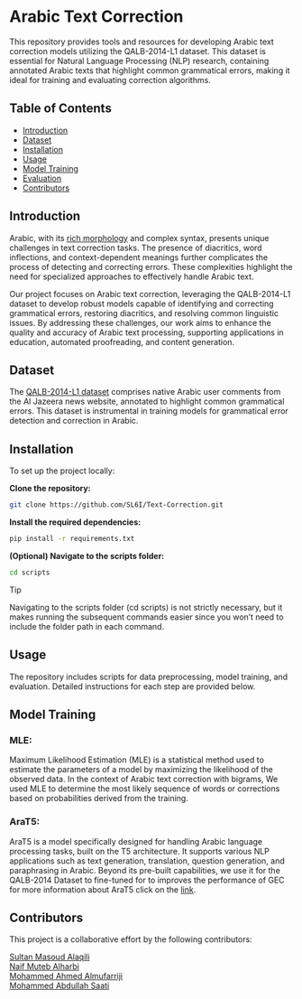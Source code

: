 # Arabic Text Correction

This repository provides tools and resources for developing Arabic text correction models utilizing the QALB-2014-L1 dataset. This dataset is essential for Natural Language Processing (NLP) research, containing annotated Arabic texts that highlight common grammatical errors, making it ideal for training and evaluating correction algorithms.

## Table of Contents

- [Introduction](#introduction)
- [Dataset](#dataset)
- [Installation](#installation)
- [Usage](#usage)
- [Model Training](#model-training)
- [Evaluation](#evaluation)
- [Contributors](#contributors)

## Introduction
Arabic, with its [rich morphology](https://discuss.huggingface.co/t/mrls-morphologically-rich-languages-nlp/3868/2) and complex syntax, presents unique challenges in text correction tasks. The presence of diacritics, word inflections, and context-dependent meanings further complicates the process of detecting and correcting errors. These complexities highlight the need for specialized approaches to effectively handle Arabic text.

Our project focuses on Arabic text correction, leveraging the QALB-2014-L1 dataset to develop robust models capable of identifying and correcting grammatical errors, restoring diacritics, and resolving common linguistic issues. By addressing these challenges, our work aims to enhance the quality and accuracy of Arabic text processing, supporting applications in education, automated proofreading, and content generation.

## Dataset  
The [QALB-2014-L1 dataset](https://github.com/SL6I/Text-Correction/blob/7b67fd25d517431ea77ced2d02754a0fb5977a8d/Dataset/Dataset.md) comprises native Arabic user comments from the Al Jazeera news website, annotated to highlight common grammatical errors. This dataset is instrumental in training models for grammatical error detection and correction in Arabic. 
## Installation
To set up the project locally:  

  
**Clone the repository:**  
   ```bash
   git clone https://github.com/SL6I/Text-Correction.git
   ```
**Install the required dependencies:**  
```bash
pip install -r requirements.txt
```
**(Optional) Navigate to the scripts folder:** 
```bash  
cd scripts
```
> [!TIP]
> Navigating to the scripts folder (cd scripts) is not strictly necessary, but it makes running the subsequent commands easier since you won’t need to include the folder path in each command.

## Usage  
The repository includes scripts for data preprocessing, model training, and evaluation. Detailed instructions for each step are provided below. 


## Model Training
### MLE:
Maximum Likelihood Estimation (MLE) is a statistical method used to estimate the parameters of a model by maximizing the likelihood of the observed data. In the context of Arabic text correction with bigrams, We used MLE to determine the most likely sequence of words or corrections based on probabilities derived from the training.

### AraT5:
AraT5 is a model specifically designed for handling Arabic language processing tasks, built on the T5 architecture. It supports various NLP applications such as text generation, translation, question generation, and paraphrasing in Arabic. Beyond its pre-built capabilities, we use it for the QALB-2014 Dataset to fine-tuned for to improves the performance of GEC for more information about AraT5 click on the [link](https://github.com/UBC-NLP/araT5). 

## Contributors
This project is a collaborative effort by the following contributors:

[Sultan Masoud Alaqili](https://github.com/SL6I)  
[Naif Muteb Alharbi](https://github.com/Naif901)  
[Mohammed Ahmed Almufarriji](https://github.com/Mohammedamd12)  
[Mohammed Abdullah Saati](https://github.com/MohammedSaati)

   
  
